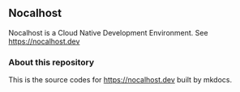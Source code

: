 ## Nocalhost

Nocalhost is a Cloud Native Development Environment. See https://nocalhost.dev

### About this repository

This is the source codes for https://nocalhost.dev built by mkdocs.